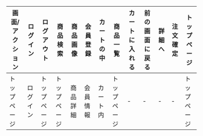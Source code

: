 |画面/アクション|ログイン|ログアウト|商品検索|商品画像|会員登録|カートの中|商品一覧|カートに入れる|前の画面に戻る|詳細へ|注文確定|トップページ|
|-------------|---------------|-------------|------------|-----------|------------|--------------|------------|---------------|-------------|----------|------------|--------------|
|トップページ     |ログイン      |トップページ     |トップページ    |商品詳細|会員情報|カート内|トップページ    |-     |-     | -   |-      |トップページ|
